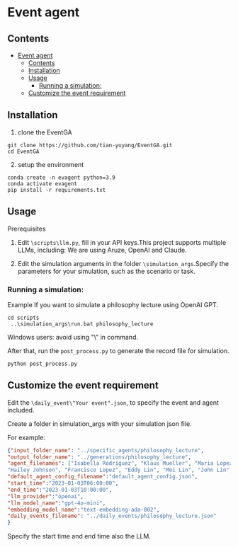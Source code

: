 # Event agent


## Contents

- [Event agent](#event-agent)
  - [Contents](#contents)
  - [Installation](#installation)
  - [Usage](#usage)
    - [Running a simulation:](#running-a-simulation)
  - [Customize the event requirement](#customize-the-event-requirement)




## Installation


1. clone the EventGA
```
git clone https://github.com/tian-yuyang/EventGA.git
cd EventGA
```

2. setup the environment
```
conda create -n evagent python=3.9
conda activate evagent
pip install -r requirements.txt
```

## Usage


Prerequisites

1. Edit ```\scripts\llm.py```, fill in your API keys.This project supports multiple LLMs, including: We are using Aruze, OpenAI and Claude.

2. Edit the simulation arguments in the folder ```\simulation_args```.Specify the parameters for your simulation, such as the scenario or task.

### Running a simulation:

Example
If you want to simulate a philosophy lecture using OpenAI GPT.

```
cd scripts
 ..\simulation_args\run.bat philosophy_lecture
```

Windows users: avoid using "\\" in command.

After that, run the ```post_process.py``` to generate the record file for simulation.

```
python post_process.py 
```

## Customize the event requirement

Edit the ```\daily_event\"Your event".json```, to specify the event and agent included.

Create a folder in simulation_args with your simulation json file.

For example:

```json
{"input_folder_name": "../specific_agents/philosophy_lecture",
"output_folder_name": "../generations/philosophy_lecture",
"agent_filenames": ["Isabella Rodriguez", "Klaus Mueller", "Maria Lopez", "Ayesha Khan", 
"Hailey Johnson", "Francisco Lopez", "Eddy Lin", "Mei Lin", "John Lin", "Wolfgang Schulz", "Sam Moore", "Arthur Burton", "Carmen Ortiz", "Ryan Park", "Tamara Taylor"],
"default_agent_config_filename":"default_agent_config.json",
"start_time":"2023-01-03T06:00:00",
"end_time":"2023-01-03T10:00:00",
"llm_provider":"openai",
"llm_model_name":"gpt-4o-mini",
"embedding_model_name":"text-embedding-ada-002",
"daily_events_filename": "../daily_events/philosophy_lecture.json"
}
```

Specify the start time and end time also the LLM.
